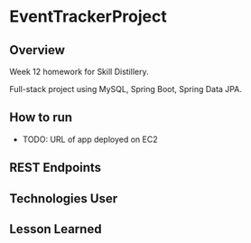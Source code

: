 # EventTrackerProject

## Overview

Week 12 homework for Skill Distillery.

Full-stack project using MySQL, Spring Boot, Spring Data  JPA.

## How to run
* TODO: URL of app deployed on EC2

## REST Endpoints

## Technologies User

## Lesson Learned